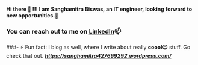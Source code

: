 
#### Hi there 👋 !!! I am Sanghamitra Biswas, an IT engineer, looking forward to new opportunities.🌟

### You can reach out to me on [LinkedIn](https://www.linkedin.com/in/sanghamitra-biswas/)📫

###- ⚡ Fun fact: I blog as well, where I write about really **coool😉** stuff. Go check that out. ***https://sanghamitra427699292.wordpress.com/***

<!--
**sangy987/sangy987** is a ✨ _special_ ✨ repository because its `README.md` (this file) appears on your GitHub profile.

Here are some ideas to get you started:

- 🔭 I’m currently working on ...
- 🌱 I’m currently learning ...
- 👯 I’m looking to collaborate on ...
- 🤔 I’m looking for help with ...
- 💬 Ask me about ...
- 📫 How to reach me: ...
- 😄 Pronouns: ...
- ⚡ Fun fact: ...
-->
